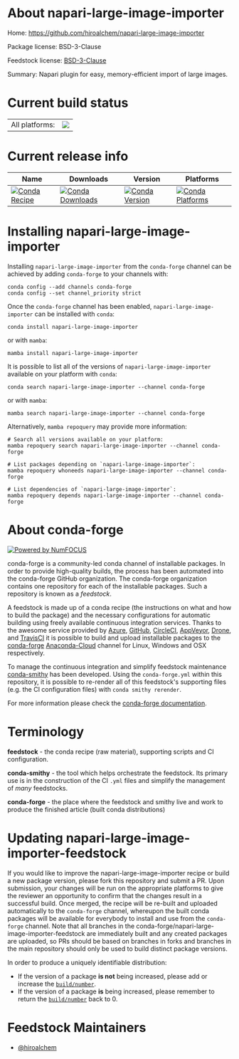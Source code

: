 About napari-large-image-importer
=================================

Home: https://github.com/hiroalchem/napari-large-image-importer

Package license: BSD-3-Clause

Feedstock license: [BSD-3-Clause](https://github.com/conda-forge/napari-large-image-importer-feedstock/blob/main/LICENSE.txt)

Summary: Napari plugin for easy, memory-efficient import of large images.

Current build status
====================


<table><tr><td>All platforms:</td>
    <td>
      <a href="https://dev.azure.com/conda-forge/feedstock-builds/_build/latest?definitionId=18734&branchName=main">
        <img src="https://dev.azure.com/conda-forge/feedstock-builds/_apis/build/status/napari-large-image-importer-feedstock?branchName=main">
      </a>
    </td>
  </tr>
</table>

Current release info
====================

| Name | Downloads | Version | Platforms |
| --- | --- | --- | --- |
| [![Conda Recipe](https://img.shields.io/badge/recipe-napari--large--image--importer-green.svg)](https://anaconda.org/conda-forge/napari-large-image-importer) | [![Conda Downloads](https://img.shields.io/conda/dn/conda-forge/napari-large-image-importer.svg)](https://anaconda.org/conda-forge/napari-large-image-importer) | [![Conda Version](https://img.shields.io/conda/vn/conda-forge/napari-large-image-importer.svg)](https://anaconda.org/conda-forge/napari-large-image-importer) | [![Conda Platforms](https://img.shields.io/conda/pn/conda-forge/napari-large-image-importer.svg)](https://anaconda.org/conda-forge/napari-large-image-importer) |

Installing napari-large-image-importer
======================================

Installing `napari-large-image-importer` from the `conda-forge` channel can be achieved by adding `conda-forge` to your channels with:

```
conda config --add channels conda-forge
conda config --set channel_priority strict
```

Once the `conda-forge` channel has been enabled, `napari-large-image-importer` can be installed with `conda`:

```
conda install napari-large-image-importer
```

or with `mamba`:

```
mamba install napari-large-image-importer
```

It is possible to list all of the versions of `napari-large-image-importer` available on your platform with `conda`:

```
conda search napari-large-image-importer --channel conda-forge
```

or with `mamba`:

```
mamba search napari-large-image-importer --channel conda-forge
```

Alternatively, `mamba repoquery` may provide more information:

```
# Search all versions available on your platform:
mamba repoquery search napari-large-image-importer --channel conda-forge

# List packages depending on `napari-large-image-importer`:
mamba repoquery whoneeds napari-large-image-importer --channel conda-forge

# List dependencies of `napari-large-image-importer`:
mamba repoquery depends napari-large-image-importer --channel conda-forge
```


About conda-forge
=================

[![Powered by
NumFOCUS](https://img.shields.io/badge/powered%20by-NumFOCUS-orange.svg?style=flat&colorA=E1523D&colorB=007D8A)](https://numfocus.org)

conda-forge is a community-led conda channel of installable packages.
In order to provide high-quality builds, the process has been automated into the
conda-forge GitHub organization. The conda-forge organization contains one repository
for each of the installable packages. Such a repository is known as a *feedstock*.

A feedstock is made up of a conda recipe (the instructions on what and how to build
the package) and the necessary configurations for automatic building using freely
available continuous integration services. Thanks to the awesome service provided by
[Azure](https://azure.microsoft.com/en-us/services/devops/), [GitHub](https://github.com/),
[CircleCI](https://circleci.com/), [AppVeyor](https://www.appveyor.com/),
[Drone](https://cloud.drone.io/welcome), and [TravisCI](https://travis-ci.com/)
it is possible to build and upload installable packages to the
[conda-forge](https://anaconda.org/conda-forge) [Anaconda-Cloud](https://anaconda.org/)
channel for Linux, Windows and OSX respectively.

To manage the continuous integration and simplify feedstock maintenance
[conda-smithy](https://github.com/conda-forge/conda-smithy) has been developed.
Using the ``conda-forge.yml`` within this repository, it is possible to re-render all of
this feedstock's supporting files (e.g. the CI configuration files) with ``conda smithy rerender``.

For more information please check the [conda-forge documentation](https://conda-forge.org/docs/).

Terminology
===========

**feedstock** - the conda recipe (raw material), supporting scripts and CI configuration.

**conda-smithy** - the tool which helps orchestrate the feedstock.
                   Its primary use is in the construction of the CI ``.yml`` files
                   and simplify the management of *many* feedstocks.

**conda-forge** - the place where the feedstock and smithy live and work to
                  produce the finished article (built conda distributions)


Updating napari-large-image-importer-feedstock
==============================================

If you would like to improve the napari-large-image-importer recipe or build a new
package version, please fork this repository and submit a PR. Upon submission,
your changes will be run on the appropriate platforms to give the reviewer an
opportunity to confirm that the changes result in a successful build. Once
merged, the recipe will be re-built and uploaded automatically to the
`conda-forge` channel, whereupon the built conda packages will be available for
everybody to install and use from the `conda-forge` channel.
Note that all branches in the conda-forge/napari-large-image-importer-feedstock are
immediately built and any created packages are uploaded, so PRs should be based
on branches in forks and branches in the main repository should only be used to
build distinct package versions.

In order to produce a uniquely identifiable distribution:
 * If the version of a package **is not** being increased, please add or increase
   the [``build/number``](https://docs.conda.io/projects/conda-build/en/latest/resources/define-metadata.html#build-number-and-string).
 * If the version of a package **is** being increased, please remember to return
   the [``build/number``](https://docs.conda.io/projects/conda-build/en/latest/resources/define-metadata.html#build-number-and-string)
   back to 0.

Feedstock Maintainers
=====================

* [@hiroalchem](https://github.com/hiroalchem/)

